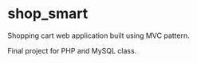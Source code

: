 # shop_smart
Shopping cart web application built using MVC pattern.

Final project for PHP and MySQL class.
